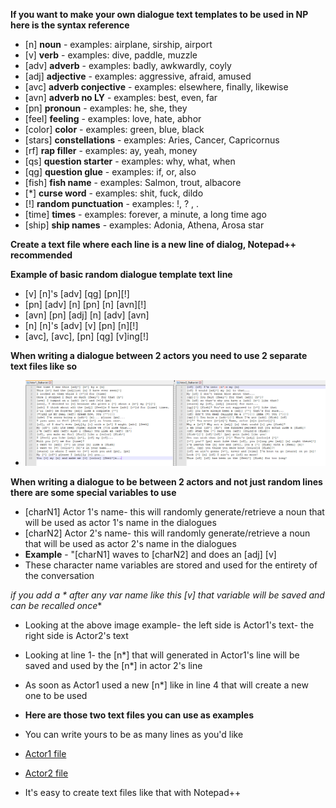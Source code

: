**If you want to make your own dialogue text templates to be used in NP here is the syntax reference**


* [n] **noun** - examples: airplane, sirship, airport
* [v] **verb** - examples: dive, paddle, muzzle
* [adv] **adverb** - examples: badly, awkwardly, coyly
* [adj] **adjective** - examples: aggressive, afraid, amused
* [avc] **adverb conjective** - examples: elsewhere, finally, likewise
* [avn] **adverb no LY** - examples: best, even, far
* [pn] **pronoun** - examples: he, she, they
* [feel] **feeling** - examples: love, hate, abhor
* [color] **color** - examples: green, blue, black
* [stars] **constellations** - examples: Aries, Cancer, Capricornus
* [rf] **rap filler** -  examples: ay, yeah, money
* [qs] **question starter** - examples: why, what, when
* [qg] **question glue** - examples: if, or, also
* [fish] **fish name** - examples: Salmon, trout, albacore
* [*] **curse word** - examples: shit, fuck, dildo
* [!] **random punctuation** - examples: !, ? , .
* [time] **times** - examples: forever, a minute, a long time ago
* [ship] **ship names** - examples: Adonia, Athena, Arosa star

**Create a text file where each line is a new line of dialog, Notepad++ recommended**

**Example of basic random dialogue template text line**
* [v] [n]'s [adv] [qg] [pn][!]
* [pn] [adv] [n] [pn] [n] [avn][!]
* [avn] [pn] [adj] [n] [adv] [avn]
* [n] [n]'s [adv] [v] [pn] [n][!]
* [avc], [avc], [pn] [qg] [v]ing[!]


**When writing a dialogue between 2 actors you need to use 2 separate text files like so**
* ![](https://github.com/mdotstrange/NightmarePuppeteerPublic/raw/master/Files/dia2.png)

**When writing a dialogue to be between 2 actors and not just random lines there are some special variables to use**

* [charN1] Actor 1's name- this will randomly generate/retrieve a noun that will be used as actor 1's name in the dialogues
* [charN2] Actor 2's name- this will randomly generate/retrieve a noun that will be used as actor 2's name in the dialogues
* **Example** - "[charN1] waves to [charN2] and does an [adj] [v]
* These character name variables are stored and used for the entirety of the conversation

**if you add a * after any var name like this [v*] that variable will be saved and can be recalled once** 

* Looking at the above image example- the left side is Actor1's text- the right side is Actor2's text
* Looking at line 1- the [n*] that will generated in Actor1's line will be saved and used by the [n*] in actor 2's line
* As soon as Actor1 used a new [n*] like in line 4 that will create a new one to be used

* **Here are those two text files you can use as examples**
* You can write yours to be as many lines as you'd like
*  [Actor1 file](https://raw.githubusercontent.com/mdotstrange/NightmarePuppeteerPublic/master/Files/Actor1_Stalker.txt)
*  [Actor2 file](https://raw.githubusercontent.com/mdotstrange/NightmarePuppeteerPublic/master/Files/Actor2_Stalker.txt)
*  It's easy to create text files like that with Notepad++ 
